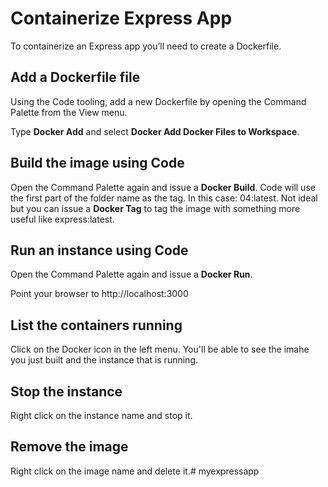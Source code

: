 # Containerize Express App

 To containerize an Express app you’ll need to create a Dockerfile. 

## Add a Dockerfile file

Using the Code tooling, add a new Dockerfile by opening the Command Palette from the View menu.

Type **Docker Add** and select **Docker Add Docker Files to Workspace**.

## Build the image using Code

Open the Command Palette again and issue a **Docker Build**. Code will use the first part of the folder name as the tag. In this case: 04:latest.  Not ideal but you can issue a **Docker Tag** to tag the image with something more useful like express:latest.

## Run an instance using Code

Open the Command Palette again and issue a **Docker Run**.

Point your browser to http://localhost:3000

## List the containers running

Click on the Docker icon in the left menu.  You'll be able to see the imahe you just built and the instance that is running.

## Stop the instance

Right click on the instance name and stop it.

## Remove the image

Right click on the image name and delete it.# myexpressapp
